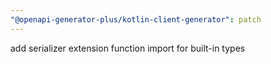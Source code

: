 ```yaml
---
"@openapi-generator-plus/kotlin-client-generator": patch
---
```


add serializer extension function import for built-in types
